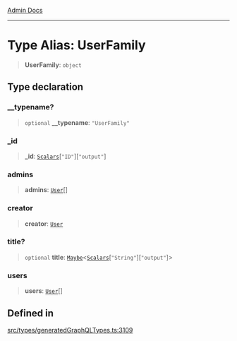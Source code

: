 [Admin Docs](/)

***

# Type Alias: UserFamily

> **UserFamily**: `object`

## Type declaration

### \_\_typename?

> `optional` **\_\_typename**: `"UserFamily"`

### \_id

> **\_id**: [`Scalars`](Scalars.md)\[`"ID"`\]\[`"output"`\]

### admins

> **admins**: [`User`](User.md)[]

### creator

> **creator**: [`User`](User.md)

### title?

> `optional` **title**: [`Maybe`](Maybe.md)\<[`Scalars`](Scalars.md)\[`"String"`\]\[`"output"`\]\>

### users

> **users**: [`User`](User.md)[]

## Defined in

[src/types/generatedGraphQLTypes.ts:3109](https://github.com/Suyash878/talawa-api/blob/cfd688207611ba245c99edd8dbaccb2cdbf6a043/src/types/generatedGraphQLTypes.ts#L3109)
